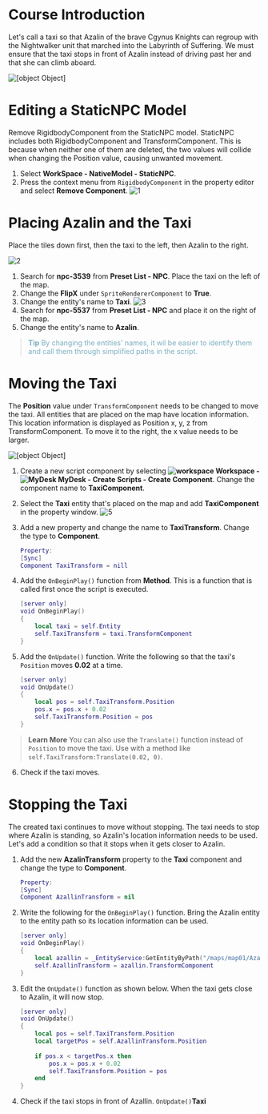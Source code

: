 # Course Introduction 
Let's call a taxi so that Azalin of the brave Cgynus Knights can regroup with the Nightwalker unit that marched into the Labyrinth of Suffering. We must ensure that the taxi stops in front of Azalin instead of driving past her and that she can climb aboard. 

![[object Object]](https://mod-file.dn.nexoncdn.co.kr/bbs/1747902531299ee5bec9350ac458d9f255a76eba57191.gif "Example")
# Editing a StaticNPC Model
Remove RigidbodyComponent from the StaticNPC model. StaticNPC includes both RigidbodyComponent and TransformComponent. This is because when neither one of them are deleted, the two values will collide when changing the Position value, causing unwanted movement.

1. Select **WorkSpace -  NativeModel - StaticNPC**.
2. Press the context menu from `RigidbodyComponent` in the property editor and select **Remove Component**.
![1](https://mod-file.dn.nexoncdn.co.kr/bbs/174790275979588a9e7fb27374ba083dfe66aa85f8f4c.png{"width":"750px"} "1")
# Placing Azalin and the Taxi
Place the tiles down first, then the taxi to the left, then Azalin to the right.

![2](https://mod-file.dn.nexoncdn.co.kr/bbs/174790263914923ddf9288460433e9ba2857f9be5736d.png{"width":"640px"} "2")

1. Search for **npc-3539** from **Preset List - NPC**. Place the taxi on the left of the map.
2. Change the **FlipX** under `SpriteRendererComponent` to **True**.
3. Change the entity's name to **Taxi**.
![3](https://mod-file.dn.nexoncdn.co.kr/bbs/1747906441205a91842e506844436baf2fb7b232b02e7.png{"width":"420px"} "3")
4. Search for **npc-5537** from **Preset List - NPC** and place it on the right of the map.
5. Change the entity's name to **Azalin**.

> <span style="color: #7cafc2">**Tip**
> By changing the entities' names, it wil be easier to identify them and call them through simplified paths in the script.</span>

# Moving the Taxi
The **Position** value under `TransformComponent` needs to be changed to move the taxi. All entities that are placed on the map have location information. This location information is displayed as Position x, y, z from TransformComponent. To move it to the right, the x value needs to be larger.
   
![[object Object]](https://mod-file.dn.nexoncdn.co.kr/bbs/1747902531299ee5bec9350ac458d9f255a76eba57191.gif "Example")

1. Create a new script component by selecting **![workspace](https://mod-file.dn.nexoncdn.co.kr/storage/icons/tab/icon_workspace.png "workspace") Workspace - ![MyDesk](https://mod-file.dn.nexoncdn.co.kr/storage/icons/workspace/icon_user_folder_no.png "MyDesk") MyDesk - Create Scripts - Create Component**. Change the component name to **TaxiComponent**.

2. Select the **Taxi** entity that's placed on the map and add **TaxiComponent** in the property window.
 ![5](https://mod-file.dn.nexoncdn.co.kr/bbs/1747906917428bf8e9ca2f016463ca3ca1f839b59d363.png{"width":"420px"} "5")

3. Add a new property and change the name to **TaxiTransform**. Change the type to **Component**.

    ```lua
    Property:
    [Sync]
    Component TaxiTransform = nill
    ```

4. Add the `OnBeginPlay()` function from **Method**. This is a function that is called first once the script is executed.
    
    ```lua
    [server only]
    void OnBeginPlay()
    {
        local taxi = self.Entity
        self.TaxiTransform = taxi.TransformComponent
    }
    ```
    
5. Add the `OnUpdate()` function. Write the following so that the taxi's `Position` moves **0.02** at a time.

    ```lua
    [server only]
    void OnUpdate()
    {
        local pos = self.TaxiTransform.Position
        pos.x = pos.x + 0.02
        self.TaxiTransform.Position = pos
    }
    ```

> <span style="color: #585858">**Learn More**
>  You can also use the `Translate()` function instead of `Position` to move the taxi. Use with a method like `self.TaxiTransform:Translate(0.02, 0)`.</span>

6. Check if the taxi moves.

# Stopping the Taxi
The created taxi continues to move without stopping. The taxi needs to stop where Azalin is standing, so Azalin's location information needs to be used. Let's add a condition so that it stops when it gets closer to Azalin.

1. Add the new **AzalinTransform** property to the **Taxi** component and change the type to **Component**.

    ```lua
    Property:
    [Sync]
    Component AzallinTransform = nil
    ```
    
2. Write the following for the `OnBeginPlay()` function. Bring the Azalin entity to the entity path so its location information can be used.
 
    ```lua
    [server only]
    void OnBeginPlay()
   { 
        local azallin = _EntityService:GetEntityByPath("/maps/map01/Azallin") 
        self.AzallinTransform = azallin.TransformComponent
    }
    ```

3. Edit the `OnUpdate()` function as shown below. When the taxi gets close to Azalin, it will now stop.

    ```lua
    [server only]
    void OnUpdate() 
    {
        local pos = self.TaxiTransform.Position 
        local targetPos = self.AzallinTransform.Position 
        
        if pos.x < targetPos.x then
            pos.x = pos.x + 0.02 
            self.TaxiTransform.Position = pos 
        end
    }
    ```

5. Check if the taxi stops in front of Azallin. `OnUpdate()`**Taxi**